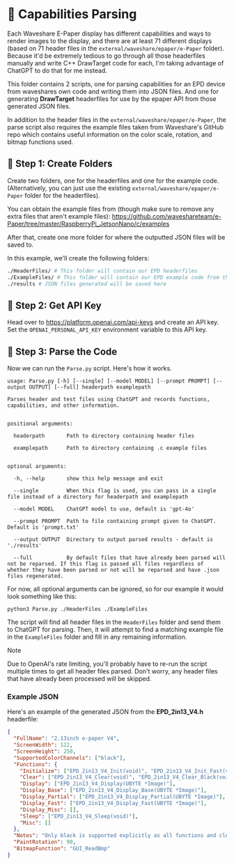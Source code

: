 # 🧠 Capabilities Parsing

Each Waveshare E-Paper display has different capabilities and ways to render images to the display, and there are at least 71
different displays (based on 71 header files in the `external/waveshare/epaper/e-Paper` folder). Because it'd be extremely
tedious to go through all those headerfiles manually and write C++ DrawTarget code for each, I'm taking advantage of ChatGPT
to do that for me instead.

This folder contains 2 scripts, one for parsing capabilities for an EPD device from waveshares own code and writing them into
JSON files. And one for generating **DrawTarget** headerfiles for use by the epaper API from those generated JSON files.

In addition to the header files in the `external/waveshare/epaper/e-Paper`, the parse script also requires the example files
taken from Waveshare's GitHub repo which contains useful information on the color scale, rotation, and bitmap functions used.

## 📂 Step 1: Create Folders

Create two folders, one for the headerfiles and one for the example code. (Alternatively, you can just use the existing
`external/waveshare/epaper/e-Paper` folder for the headerfiles).

You can obtain the example files from (though make sure to remove any extra files that aren't example files):
https://github.com/waveshareteam/e-Paper/tree/master/RaspberryPi_JetsonNano/c/examples

After that, create one more folder for where the outputted JSON files will be saved to.

In this example, we'll create the following folders:

```bash
./HeaderFiles/ # This folder will contain our EPD headerfiles
./ExampleFiles/ # This folder will contain our EPD example code from their github
./results # JSON files generated will be saved here
```

## 🔑 Step 2: Get API Key

Head over to https://platform.openai.com/api-keys and create an API key. Set the `OPENAI_PERSONAL_API_KEY` environment
variable to this API key.

## 📖 Step 3: Parse the Code

Now we can run the `Parse.py` script. Here's how it works.

```
usage: Parse.py [-h] [--single] [--model MODEL] [--prompt PROMPT] [--output OUTPUT] [--full] headerpath examplepath

Parses header and test files using ChatGPT and records functions, capabilities, and other information.


positional arguments:

  headerpath       Path to directory containing header files

  examplepath      Path to directory containing .c example files


optional arguments:

  -h, --help       show this help message and exit

  --single         When this flag is used, you can pass in a single file instead of a directory for headerpath and examplepath

  --model MODEL    ChatGPT model to use, default is 'gpt-4o'

  --prompt PROMPT  Path to file containing prompt given to ChatGPT. Default is 'prompt.txt'

  --output OUTPUT  Directory to output parsed results - default is './results'

  --full           By default files that have already been parsed will not be reparsed. If this flag is passed all files regardless of whether they have been parsed or not will be reparsed and have .json files regenerated.
```

For now, all optional arguments can be ignored, so for our example it would look something like this:

```
python3 Parse.py ./HeaderFiles ./ExampleFiles
```

The script will find all header files in the `HeaderFiles` folder and send them to ChatGPT for parsing. Then, it will attempt
to find a matching example file in the `ExampleFiles` folder and fill in any remaining information.

> [!NOTE]
> Due to OpenAI's rate limiting, you'll probably have to re-run the script multiple times to get all header files parsed. Don't worry, any header files that have already been processed will be skipped.

### Example JSON

Here's an example of the generated JSON from the **EPD_2in13_V4.h** headerfile:

```json
{
  "FullName": "2.13inch e-paper V4",
  "ScreenWidth": 122,
  "ScreenHeight": 250,
  "SupportedColorChannels": ["black"],
  "Functions": {
    "Initialize": ["EPD_2in13_V4_Init(void)", "EPD_2in13_V4_Init_Fast(void)", "EPD_2in13_V4_Init_GUI(void)"],
    "Clear": ["EPD_2in13_V4_Clear(void)", "EPD_2in13_V4_Clear_Black(void)"],
    "Display": ["EPD_2in13_V4_Display(UBYTE *Image)"],
    "Display_Base": ["EPD_2in13_V4_Display_Base(UBYTE *Image)"],
    "Display_Partial": ["EPD_2in13_V4_Display_Partial(UBYTE *Image)"],
    "Display_Fast": ["EPD_2in13_V4_Display_Fast(UBYTE *Image)"],
    "Display_Misc": [],
    "Sleep": ["EPD_2in13_V4_Sleep(void)"],
    "Misc": []
  },
  "Notes": "Only black is supported explicitly as all functions and clears reference 'black'. The function EPD_2in13_V4_Init_GUI doesn't indicate a specific display capability but is included for comprehensive initialization.",
  "PaintRotation": 90,
  "BitmapFunction": "GUI_ReadBmp"
}
```
